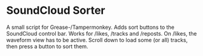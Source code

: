 # SoundCloud Sorter

A small script for Grease-/Tampermonkey. Adds sort buttons to the SoundCloud control bar. Works for /likes, /tracks and /reposts. On /likes, the waveform view has to be active. Scroll down to load some (or all) tracks, then press a button to sort them.